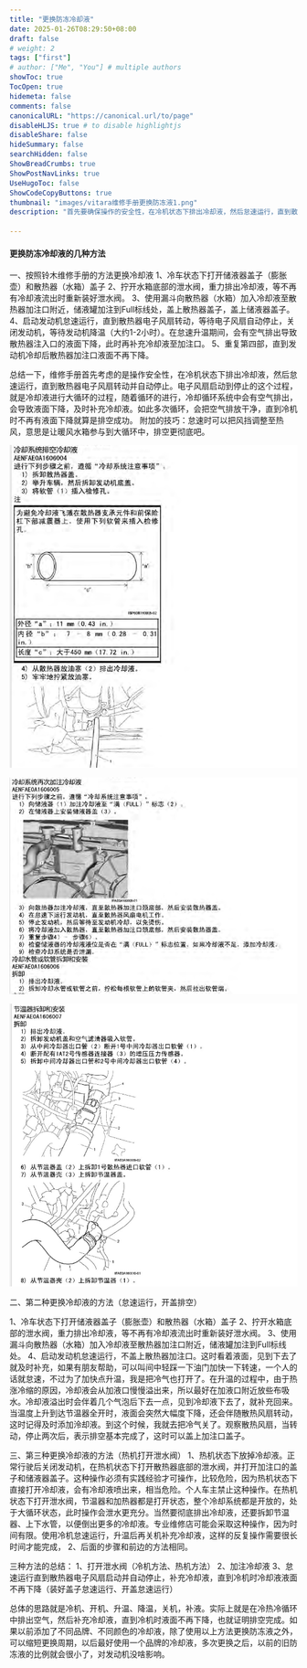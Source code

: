 ```yaml
---
title: "更换防冻冷却液"
date: 2025-01-26T08:29:50+08:00
draft: false
# weight: 2
tags: ["first"]
# author: ["Me", "You"] # multiple authors
showToc: true
TocOpen: true
hidemeta: false
comments: false
canonicalURL: "https://canonical.url/to/page"
disableHLJS: true # to disable highlightjs
disableShare: false
hideSummary: false
searchHidden: false
ShowBreadCrumbs: true
ShowPostNavLinks: true
UseHugoToc: false
ShowCodeCopyButtons: true
thumbnail: "images/vitara维修手册更换防冻液1.png"
description: "首先要确保操作的安全性，在冷机状态下排出冷却液，然后怠速运行，直到散热器电子风扇转动并自动停止。电子风扇启动到停止的这个过程，就是冷却液进行大循环的过程，随着循环的进行，冷却循环系统中会有空气排出，会导致液面下降，及时补充冷却液。如此多次循环，会把空气排放干净，直到冷机时不再有液面下降就算是排空成功"
    
---
```


#### 更换防冻冷却液的几种方法

一、按照铃木维修手册的方法更换冷却液
1、冷车状态下打开储液器盖子（膨胀壶）和散热器（水箱）盖子
2、拧开水箱底部的泄水阀，重力排出冷却液，等不再有冷却液流出时重新装好泄水阀。
3、使用漏斗向散热器（水箱）加入冷却液至散热器加注口附近，储液罐加注到Full标线处，盖上散热器盖子，盖上储液器盖子。
4、启动发动机怠速运行，直到散热器电子风扇转动，等待电子风扇自动停止，关闭发动机，等待发动机降温（大约1-2小时）。在怠速升温期间，会有空气排出导致散热器注入口的液面下降，此时再补充冷却液至加注口。
5、重复第四部，直到发动机冷却后散热器加注口液面不再下降。

总结一下，维修手册首先考虑的是操作安全性，在冷机状态下排出冷却液，然后怠速运行，直到散热器电子风扇转动并自动停止。电子风扇启动到停止的这个过程，就是冷却液进行大循环的过程，随着循环的进行，冷却循环系统中会有空气排出，会导致液面下降，及时补充冷却液。如此多次循环，会把空气排放干净，直到冷机时不再有液面下降就算是排空成功。
附加的技巧：怠速时可以把风挡调整至热风，意思是让暖风水箱参与到大循环中，排空更彻底吧。

![img](images/vitara维修手册更换防冻液1.png)

![img](images/vitara维修手册更换防冻液2.png)

![img](images/vitara维修手册更换防冻液3.png)

二、第二种更换冷却液的方法（怠速运行，开盖排空）

1、冷车状态下打开储液器盖子（膨胀壶）和散热器（水箱）盖子
2、拧开水箱底部的泄水阀，重力排出冷却液，等不再有冷却液流出时重新装好泄水阀。
3、使用漏斗向散热器（水箱）加入冷却液至散热器加注口附近，储液罐加注到Full标线处。
4、启动发动机怠速运行，不盖上散热器加注口。这时看着液面，见到下去了就及时补充，如果有朋友帮助，可以叫间中轻踩一下油门加快一下转速，一个人的话就怠速，不过为了加快点升温，我是把冷气也打开了。在升温的过程中，由于热涨冷缩的原因，冷却液会从加液口慢慢溢出来，所以最好在加液口附近放些布吸水。冷却液溢出时会伴着几个气泡后下去一点，见到冷却液下去了，就补充回来。当温度上升到达节温器全开时，液面会突然大幅度下降，还会伴随散热风扇转动，这时记得及时添加泠却液。到这个时候，我就去把冷气关了。观察散热风扇，当转动，停止两次后，表示排空基本完成了，这时可以盖上加注口盖子。

三、第三种更换冷却液的方法（热机打开泄水阀）
1、热机状态下放掉冷却液。正常行驶后关闭发动机，在热机状态下打开散热器底部的泄水阀，并打开加注口的盖子和储液器盖子。这种操作必须有实践经验才可操作，比较危险，因为热机状态下直接打开冷却液，会有冷却液喷出来，相当危险。个人车主禁止这种操作。在热机状态下打开泄水阀，节温器和加热器都是打开状态，整个冷却系统都是开放的，处于大循环状态，此时操作会泄水更充分。当然要彻底排出冷却液，还要拆卸节温器、上下水管，以便倒出更多的冷却液。专业维修店可能会采取这种操作，因为时间有限。使用冷机怠速运行，升温后再关机补充冷却液，这样的反复操作需要很长时间才能完成，
2、后面的步骤和前边的方法相同。

三种方法的总结：
1、打开泄水阀（冷机方法、热机方法）
2、加注冷却液
3、怠速运行直到散热器电子风扇启动并自动停止，补充冷却液，直到冷机时冷却液液面不再下降（装好盖子怠速运行、开盖怠速运行）

总体的思路就是冷机、开机、升温、降温，关机，补液。实际上就是在冷热冷循环中排出空气，然后补充冷却液，直到冷机时液面不再下降，也就证明排空完成。如果以前添加了不同品牌、不同颜色的冷却液，除了使用以上方法更换防冻液之外，可以缩短更换周期，以后最好使用一个品牌的冷却液，多次更换之后，以前的旧防冻液的比例就会很小了，对发动机没啥影响。

